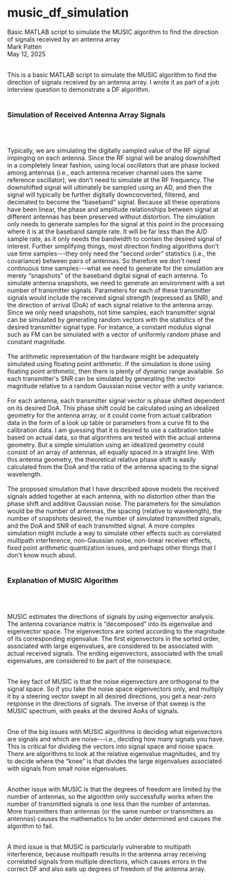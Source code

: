 # music_df_simulation
Basic MATLAB script to simulate the MUSIC algorithm to find the direction of signals received by an antenna array<br>
Mark Patten<br>
May 12, 2025<br><br>

This is a basic MATLAB script to simulate the MUSIC algorithm to find the direction of signals received by an antenna array.  I wrote it as part of a job interview question to demonstrate a DF algorithm.<br><br>

<h3>Simulation of Received Antenna Array Signals</h3><br><br> 

Typically, we are simulating the digitally sampled value of the RF signal impinging on each antenna. Since the RF signal will be analog downshifted in a completely linear fashion, using local oscillators that are phase locked among antennas (i.e., each antenna receiver channel uses the same reference oscillator), we don't need to
simulate at the RF frequency. The downshifted signal will ultimately be sampled using an AD, and then the signal will typically be further digitally downconverted, filtered, and decimated to become the “baseband” signal. Because all these operations have been linear, the phase and amplitude relationships between signal at different antennas has been preserved without distortion. The simulation only needs to generate samples for the signal at this point in the processing where it is at the baseband sample rate. It will be far less than the A/D sample rate, as it only needs the bandwidth to contain the desired signal of interest.
Further simplifying things, most direction finding algorithms don't use time samples---they only need the “second order” statistics (i.e., the covariance) between pairs of antennas. So therefore we don't need continuous time
samples---what we need to generate for the simulation are merely “snapshots” of the baseband digital signal of each antenna.  To simulate antenna snapshots, we need to generate an environment with a set number of transmitter signals.  Parameters for each of these transmitter signals would include the received signal strength (expressed as SNR), and the direction of arrival (DoA) of each signal relative to the antenna array.  Since we only need snapshots, not time samples, each transmitter signal can be simulated by generating random vectors with the statistics of the desired transmitter signal type. For instance, a constant modulus signal such as FM can be simulated with a vector of uniformly random phase and constant magnitude.<br><br>  The arithmetic representation of the hardware might be adequately simulated using floating point arithmetic. If the simulation is done using floating point arithmetic, then there is plenty of dynamic range available. So each transmitter's SNR can be simulated by generating the vector magnitude relative to a random Gaussian noise vector with a unity variance.<br><br>
For each antenna, each transmitter signal vector is phase shifted dependent on its desired DoA. This phase shift could be calculated using an idealized geometry for the antenna array, or it could come from actual calibration data in the form of a look up table or parameters from a curve fit to the calibration data. I am
guessing that it is desired to use a calibration table based on actual data, so that algorithms are tested with the actual antenna geometry. But a simple simulation using an idealized geometry could consist of an array of antennas, all equally spaced in a straight line. With this antenna geometry, the theoretical relative phase shift is easily calculated from the DoA and the ratio of the antenna spacing to the signal wavelength.<br><br>
The proposed simulation that I have described above models the received signals added together at each antenna, with no distortion other than the phase shift and additive Gaussian noise. The parameters for the simulation would be the number of antennas, the spacing (relative to wavelength), the number of snapshots desired, the number of simulated transmitted signals, and the DoA and SNR of each transmitted signal. A more complex simulation might include a way to simulate other effects such as correlated multipath interference, non-Gaussian noise, non-linear receiver effects, fixed point arithmetic quantization issues, and perhaps other things that I don't know much about.<br><br>

<h3>Explanation of MUSIC Algorithm</h3><br><br>

MUSIC estimates the directions of signals by using eigenvector analysis. The antenna covariance matrix is “decomposed” into its eigenvalue and eigenvector space. The eigenvectors are sorted according to the magnitude of its corresponding eigenvalue. The first eigenvectors in the sorted order, associated with large eigenvalues, are considered to be associated with actual received signals. The ending eigenvectors, associated with the small eigenvalues, are considered to be part of the noisespace.<br><br>

The key fact of MUSIC is that the noise eigenvectors are orthogonal to the signal space. So if you take the noise space eigenvectors only, and multiply it by a steering vector swept in all desired directions, you get a near-zero response in the directions of signals. The inverse of that sweep is the MUSIC spectrum, with peaks at the desired AoAs of signals. <br><br> 

One of the big issues with MUSIC algorithms is deciding what eigenvectors are signals and which are noise---i.e., deciding how many signals you have. This is critical for dividing the vectors into signal space and noise space. There are algorithms to look at the relative eigenvalue magnitudes, and try to decide where the “knee” is that divides the large eigenvalues associated with signals from small noise eigenvalues.<br><br>  

Another issue with MUSIC is that the degrees of freedom are limited by the number of antennas, so the algorithm only successfully works when the number of transmitted signals is one less than the number of antennas. More transmitters than antennas (or the same number or transmitters as antennas) causes the mathematics to be under determined and causes the algorithm to fail. <br><br>

A third issue is that MUSIC is particularly vulnerable to multipath interference, because multipath results in the antenna array receiving correlated signals from multiple directions, which causes errors in the correct DF and also eats up degrees of freedom of the antenna array.<br><br>
